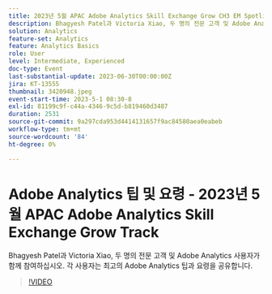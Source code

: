 ```yaml
---
title: 2023년 5월 APAC Adobe Analytics Skill Exchange Grow CH3 EM Spotlight - Analytics 팁 및 요령
description: Bhagyesh Patel과 Victoria Xiao, 두 명의 전문 고객 및 Adobe Analytics 사용자가 함께 참여하십시오. 각 사용자는 최고의 Adobe Analytics 팁과 요령을 공유합니다.
solution: Analytics
feature-set: Analytics
feature: Analytics Basics
role: User
level: Intermediate, Experienced
doc-type: Event
last-substantial-update: 2023-06-30T00:00:00Z
jira: KT-13555
thumbnail: 3420948.jpeg
event-start-time: 2023-5-1 08:30-8
exl-id: 81199c9f-c44a-4346-9c5d-b819460d3487
duration: 2531
source-git-commit: 9a297cda953d4414131657f9ac84580aea0eabeb
workflow-type: tm+mt
source-wordcount: '84'
ht-degree: 0%

---
```


# Adobe Analytics 팁 및 요령 - 2023년 5월 APAC Adobe Analytics Skill Exchange Grow Track

Bhagyesh Patel과 Victoria Xiao, 두 명의 전문 고객 및 Adobe Analytics 사용자가 함께 참여하십시오. 각 사용자는 최고의 Adobe Analytics 팁과 요령을 공유합니다.

>[!VIDEO](https://video.tv.adobe.com/v/3420948/?learn=on)
